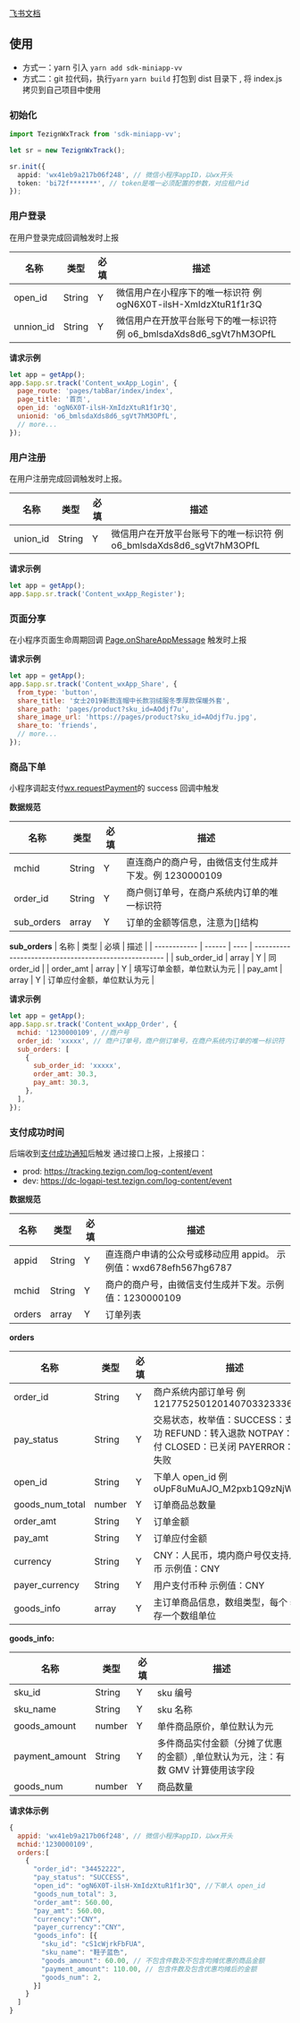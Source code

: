 [飞书文档](https://tezign.feishu.cn/docs/doccnk6cpObtI5vjy07hj6oygEg#)

## 使用

- 方式一：yarn 引入 `yarn add sdk-miniapp-vv`
- 方式二：git 拉代码，执行`yarn` `yarn build` 打包到 dist 目录下 , 将 index.js 拷贝到自己项目中使用

### 初始化

```ts
import TezignWxTrack from 'sdk-miniapp-vv';

let sr = new TezignWxTrack();

sr.init({
  appid: 'wx41eb9a217b06f248', // 微信小程序appID，以wx开头
  token: 'bi72f*******', // token是唯一必须配置的参数，对应租户id
});
```

### 用户登录

在用户登录完成回调触发时上报

| 名称      | 类型   | 必填 | 描述                                                                 |
| --------- | ------ | ---- | -------------------------------------------------------------------- |
| open_id   | String | Y    | 微信用户在小程序下的唯一标识符 例 ogN6X0T-ilsH-XmIdzXtuR1f1r3Q       |
| unnion_id | String | Y    | 微信用户在开放平台账号下的唯一标识符 例 o6_bmlsdaXds8d6_sgVt7hM3OPfL |

**请求示例**

```js
let app = getApp();
app.$app.sr.track('Content_wxApp_Login', {
  page_route: 'pages/tabBar/index/index',
  page_title: '首页',
  open_id: 'ogN6X0T-ilsH-XmIdzXtuR1f1r3Q',
  unionid: 'o6_bmlsdaXds8d6_sgVt7hM3OPfL',
  // more...
});
```

### 用户注册

在用户注册完成回调触发时上报。

| 名称     | 类型   | 必填 | 描述                                                                 |
| -------- | ------ | ---- | -------------------------------------------------------------------- |
| union_id | String | Y    | 微信用户在开放平台账号下的唯一标识符 例 o6_bmlsdaXds8d6_sgVt7hM3OPfL |

**请求示例**

```js
let app = getApp();
app.$app.sr.track('Content_wxApp_Register');
```

### 页面分享

在小程序页面生命周期回调 [Page.onShareAppMessage](https://developers.weixin.qq.com/miniprogram/dev/reference/api/Page.html#onShareAppMessage-Object-object) 触发时上报

**请求示例**

```js
let app = getApp();
app.$app.sr.track('Content_wxApp_Share', {
  from_type: 'button',
  share_title: '女士2019新款连帽中长款羽绒服冬季厚款保暖外套',
  share_path: 'pages/product?sku_id=AOdjf7u',
  share_image_url: 'https://pages/product?sku_id=AOdjf7u.jpg',
  share_to: 'friends',
  // more...
});
```

### 商品下单

小程序调起支付[wx.requestPayment](https://pay.weixin.qq.com/wiki/doc/apiv3/apis/chapter3_5_4.shtml)的 success 回调中触发

**数据规范**

| 名称       | 类型   | 必填 | 描述                                                  |
| ---------- | ------ | ---- | ----------------------------------------------------- |
| mchid      | String | Y    | 直连商户的商户号，由微信支付生成并下发。例 1230000109 |
| order_id   | String | Y    | 商户侧订单号，在商户系统内订单的唯一标识符            |
| sub_orders | array  | Y    | 订单的金额等信息，注意为[]结构                        |

**sub_orders**
| 名称 | 类型 | 必填 | 描述 |
| ------------ | ------ | ---- | ----------------------------------------------------- |
| sub_order_id | array | Y | 同 order_id |
| order_amt | array | Y | 填写订单金额，单位默认为元 |
| pay_amt | array | Y | 订单应付金额，单位默认为元 |

**请求示例**

```js
let app = getApp();
app.$app.sr.track('Content_wxApp_Order', {
  mchid: '1230000109', //商户号
  order_id: 'xxxxx', // 商户订单号，商户侧订单号，在商户系统内订单的唯一标识符
  sub_orders: [
    {
      sub_order_id: 'xxxxx',
      order_amt: 30.3,
      pay_amt: 30.3,
    },
  ],
});
```

### 支付成功时间

后端收到[支付成功通知](https://pay.weixin.qq.com/wiki/doc/apiv3/apis/chapter3_5_5.shtml)后触发
通过接口上报，上报接口：

- prod: https://tracking.tezign.com/log-content/event
- dev: https://dc-logapi-test.tezign.com/log-content/event

**数据规范**

| 名称   | 类型   | 必填 | 描述                                                              |
| ------ | ------ | ---- | ----------------------------------------------------------------- |
| appid  | String | Y    | 直连商户申请的公众号或移动应用 appid。 示例值：wxd678efh567hg6787 |
| mchid  | String | Y    | 商户的商户号，由微信支付生成并下发。示例值：1230000109            |
| orders | array  | Y    | 订单列表                                                          |

**orders**

| 名称            | 类型   | 必填 | 描述                                                                                                  |
| --------------- | ------ | ---- | ----------------------------------------------------------------------------------------------------- |
| order_id        | String | Y    | 商户系统内部订单号 例 1217752501201407033233368018                                                    |
| pay_status      | String | Y    | 交易状态，枚举值：SUCCESS：支付成功 REFUND：转入退款 NOTPAY：未支付 CLOSED：已关闭 PAYERROR：支付失败 |
| open_id         | String | Y    | 下单人 open_id 例 oUpF8uMuAJO_M2pxb1Q9zNjWeS6o                                                        |
| goods_num_total | number | Y    | 订单商品总数量                                                                                        |
| order_amt       | String | Y    | 订单金额                                                                                              |
| pay_amt         | String | Y    | 订单应付金额                                                                                          |
| currency        | String | Y    | CNY：人民币，境内商户号仅支持人民币 示例值：CNY                                                       |
| payer_currency  | String | Y    | 用户支付币种 示例值：CNY                                                                              |
| goods_info      | array  | Y    | 主订单商品信息，数组类型，每个 sku 存一个数组单位                                                     |

**goods_info:**

| 名称           | 类型   | 必填 | 描述                                                                           |
| -------------- | ------ | ---- | ------------------------------------------------------------------------------ |
| sku_id         | String | Y    | sku 编号                                                                       |
| sku_name       | String | Y    | sku 名称                                                                       |
| goods_amount   | number | Y    | 单件商品原价，单位默认为元                                                     |
| payment_amount | String | Y    | 多件商品实付金额（分摊了优惠的金额）,单位默认为元，注：有数 GMV 计算使用该字段 |
| goods_num      | number | Y    | 商品数量                                                                       |

**请求体示例**

```js
{
  appid: 'wx41eb9a217b06f248', // 微信小程序appID，以wx开头
  mchid:'1230000109',
  orders:[
    {
      "order_id": "34452222",
      "pay_status": "SUCCESS",
      "open_id": "ogN6X0T-ilsH-XmIdzXtuR1f1r3Q", //下单人 open_id
      "goods_num_total": 3,
      "order_amt": 560.00,
      "pay_amt": 560.00,
      "currency":"CNY",
      "payer_currency":"CNY",
      "goods_info": [{
        "sku_id": "cS1cWjrkFbFUA",
        "sku_name": "鞋子蓝色",
        "goods_amount": 60.00, // 不包含件数及不包含均摊优惠的商品金额
        "payment_amount": 110.00, // 包含件数及包含优惠均摊后的金额
        "goods_num": 2,
      }]
    }
  ]
}
```
